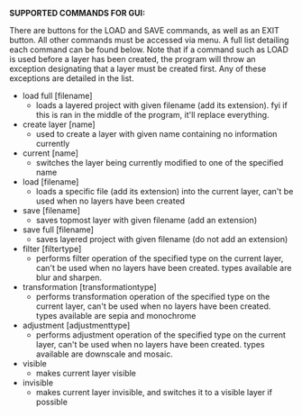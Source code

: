 **SUPPORTED COMMANDS FOR GUI:**

There are buttons for the LOAD and SAVE commands, as well as an EXIT button. All other commands must be accessed via menu. A full list detailing each command can be found below. Note that if a command such as LOAD is used before a layer has been created, the program will throw an exception designating that a layer must be created first. Any of these exceptions are detailed in the list.

* load full [filename]
  * loads a layered project with given filename (add its extension). fyi if this is ran in the middle of the program, it'll replace everything.
* create layer [name]
  * used to create a layer with given name containing no information currently
* current [name]
  * switches the layer being currently modified to one of the specified name
* load [filename]
  * loads a specific file (add its extension) into the current layer, can't be used when no layers have been created
* save [filename]
  * saves topmost layer with given filename (add an extension)
* save full [filename]
  * saves layered project with given filename (do not add an extension)
* filter [filtertype]
  * performs filter operation of the specified type on the current layer, can't be used when no layers have been created. types available are blur and sharpen.
* transformation [transformationtype]
  * performs transformation operation of the specified type on the current layer, can't be used when no layers have been created. types available are sepia and monochrome
* adjustment [adjustmenttype]
  * performs adjustment operation of the specified type on the current layer, can't be used when no layers have been created. types available are downscale and mosaic.
* visible
  * makes current layer visible
* invisible
  * makes current layer invisible, and switches it to a visible layer if possible